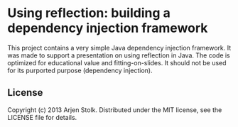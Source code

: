 # Using reflection: building a dependency injection framework

This project contains a very simple Java dependency injection framework. It was
made to support a presentation on using reflection in Java. The code is optimized
for educational value and fitting-on-slides. It should not be used for its
purported purpose (dependency injection).

## License

Copyright (c) 2013 Arjen Stolk.
Distributed under the MIT license, see the LICENSE file for details.